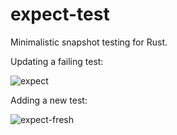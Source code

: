 # expect-test

Minimalistic snapshot testing for Rust.

Updating a failing test:

![expect](https://user-images.githubusercontent.com/1711539/85926956-28afa080-b8a3-11ea-9260-c6d0d8914d0b.gif)

Adding a new test:

![expect-fresh](https://user-images.githubusercontent.com/1711539/85926961-306f4500-b8a3-11ea-9369-f2373e327a3f.gif)
